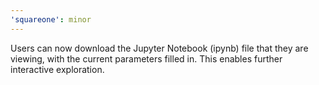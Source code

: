 ```yaml
---
'squareone': minor
---
```


Users can now download the Jupyter Notebook (ipynb) file that they are viewing, with the current parameters filled in. This enables further interactive exploration.
